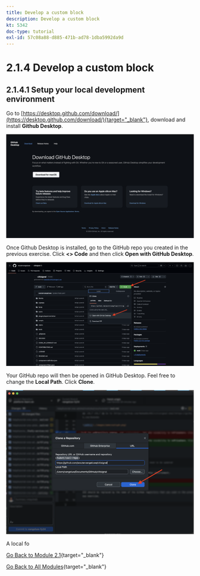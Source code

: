 ```yaml
---
title: Develop a custom block
description: Develop a custom block
kt: 5342
doc-type: tutorial
exl-id: 57c08a88-d885-471b-ad78-1dba5992da9d
---
```

# 2.1.4 Develop a custom block

## 2.1.4.1 Setup your local development environment

Go to [https://desktop.github.com/download/](https://desktop.github.com/download/){target="_blank"}, download and install **Github Desktop**.

![Block](./images/block1.png)

Once Github Desktop is installed, go to the GitHub repo you created in the previous exercise. Click **<> Code** and then click **Open with GitHub Desktop**.

![Block](./images/block2.png)

Your GitHub repo will then be opened in GitHub Desktop. Feel free to change the **Local Path**. Click **Clone**.

![Block](./images/block3.png)

A local fo


[Go Back to Module 2.1](./aemcs.md){target="_blank"}

[Go Back to All Modules](./../../../overview.md){target="_blank"}
